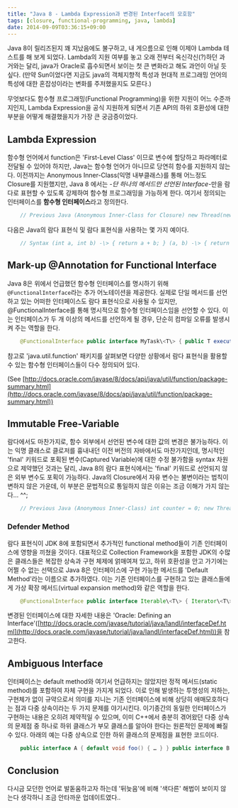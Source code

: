 ```yaml
---
title: "Java 8 - Lambda Expression과 변경된 Interface의 모호함"
tags: [closure, functional-programming, java, lambda]
date: 2014-09-09T03:36:15+09:00
---
```


Java 8이 릴리즈된지 꽤 지났음에도 불구하고, 내 게으름으로 인해 이제야 Lambda 테스트를 해 보게 되었다. Lambda의 지원 여부를 놓고 오래 전부터 옥신각신(?)하던 과거와는 달리, java가 Oracle로 흡수되면서 보이는 첫 큰 변화라고 해도 과언이 아닐 듯 싶다. (만약 Sun이었다면 지금도 java의 객체지향적 특성과 현대적 프로그래밍 언어의 특성에 대한 혼잡성이라는 변화를 주저했을지도 모른다.)

무엇보다도 함수형 프로그래밍(Functional Programming)을 위한 지원이 어느 수준까지인지, Lambda Expression을 공식 지원하게 되면서 기존 API의 하위 호환성에 대한 부분을 어떻게 해결했을지가 가장 큰 궁금증이었다.

## Lambda Expression
함수형 언어에서 function은 'First-Level Class' 이므로 변수에 할당하고 파라메터로 전달될 수 있어야 하지만, Java는 함수형 언어가 아니므로 당연히 함수를 지원하지 않는다. 이전까지는 Anonymous Inner-Class(익명 내부클래스)를 통해 어느정도 Closure를 지원했지만, Java 8 에서는 -_단 하나의 메서드만 선언된 Interface_-만을 람다로 표현할 수 있도록 강제하여 함수형 프로그래밍을 가능하게 한다. 여기서 정의되는 인터페이스를 **함수형 인터페이스**라고 정의한다.
```java
    // Previous Java (Anonymous Inner-Class for Closure) new Thread(new Runnable() { @Override public void run() { System.out.println("Ohh~~"); } }.start(); // Java 8 Lambda Expression new Thread(() -\> System.out.println("Ohh~~")).start();
```

다음은 Java의 람다 표현식 및 람다 표현식을 사용하는 몇 가지 예이다.
```java
    // Syntax (int a, int b) -\> { return a + b; } (a, b) -\> { return a + b; } // 파라메터 타입 추론(parameter type inference). () -\> System.out.println("Ohh~~"); (String s) -\> { System.out.println(s); } () -\> 42 () -\> { return 3.1415; }; // e.g. Runnable r = () -\> System.out.println("Ohh~~"); Consumer\<Integer\> c = (int x) -\> { System.out.println(x); }; BiConsumer\<Integer, String\> b = (Integer x, String y) -\> System.out.println(x + " : " + y); Predicate\<String\> p = (String s) -\> { s == null; };
```

## Mark-up @Annotation for Functional Interface
Java 8은 위에서 언급했던 함수형 인터페이스를 명시하기 위해 `@FunctionalInterface`라는 추가 어노테이션을 제공한다. 실제로 단일 메서드를 선언하고 있는 어떠한 인터페이스도 람다 표현식으로 사용될 수 있지만, @FunctionalInterface를 통해 명시적으로 함수형 인터페이스임을 선언할 수 있다. 이는 인터페이스가 두 개 이상의 메서드를 선언하게 될 경우, 단순히 컴파일 오류를 발생시켜 주는 역할을 한다.
```java
    @FunctionalInterface public interface MyTask\<T\> { public T execute(T targetTask); }
```

참고로 'java.util.function' 패키지를 살펴보면 다양한 상황에서 람다 표현식을 활용할 수 있는 함수형 인터페이스들이 다수 정의되어 있다.

(See [http://docs.oracle.com/javase/8/docs/api/java/util/function/package-summary.html](http://docs.oracle.com/javase/8/docs/api/java/util/function/package-summary.html))

## Immutable Free-Variable
람다에서도 마찬가지로, 함수 외부에서 선언된 변수에 대한 값의 변경은 불가능하다. 이는 익명 클래스로 클로저를 흉내내던 이전 버전의 자바에서도 마찬가지인데, 명시적인 'final' 키워드로 포획된 변수(Captured Variable)에 대한 수정 불가함을 syntax 차원으로 제약했던 것과는 달리, Java 8의 람다 표현식에서는 'final' 키워드로 선언되지 않은 외부 변수도 포획이 가능하다. Java의 Closure에서 자유 변수는 불변이라는 법칙이 변하지 않은 가운데, 이 부분은 문법적으로 통일하지 않은 이유는 조금 이해가 가지 않는다... ^^;
```java
    // Previous Java (Anonymous Inner-Class) int counter = 0; new Thread(new Runnable() { @Override public void run() { System.out.print(counter); } // Compile Error!! }; // Java 8 Lambda Expression int counter = 0; new Thread(() -\> System.out.print(counter)); // Good. new Thread(() -\> System.out.print(counter++)); // Compile Error!!
```

### Defender Method
람다 표현식이 JDK 8에 포함되면서 추가적인 functional method들이 기존 인터페이스에 영향을 끼쳤을 것이다. 대표적으로 Collection Framework을 포함한 JDK의 수많은 클래스들은 복잡한 상속과 구현 체제에 얽매여져 있고, 하위 호환성을 안고 가기에는 어쩔 수 없는 선택으로 Java 8은 인터페이스에 구현 가능한 메서드를 'Default Method'라는 이름으로 추가하였다. 이는 기존 인터페이스를 구현하고 있는 클래스들에게 가상 확장 메서드(virtual expansion method)와 같은 역할을 한다.
```java
    @FunctionalInterface public interface Iterable\<T\> { Iterator\<T\> iterator(); default void forEach(Consumer\<? super T\> action) { Objects.requireNonNull(action); for (T t : this) { action.accept(t); } } }
```

변경된 인터페이스에 대한 자세한 내용은 'Oracle: Defining an Interface'([http://docs.oracle.com/javase/tutorial/java/IandI/interfaceDef.html](http://docs.oracle.com/javase/tutorial/java/IandI/interfaceDef.html))을 참고한다.

## Ambiguous Interface
인터페이스는 default method와 여기서 언급하지는 않았지만 정적 메서드(static method)를 포함하여 자체 구현을 가지게 되었다. 이로 인해 발생하는 투명성의 저하는, 구현체가 없이 규약으로서 의미를 지니는 기존 인터페이스에 비해 상당히 애매모호하다는 점과 다중 상속이라는 두 가지 문제를 야기시킨다. 이기종간의 동일한 인터페이스가 구현하는 내용은 오히려 제약적일 수 있으며, 이미 C++에서 충분히 겪어왔던 다중 상속의 문제점 중 하나로 하위 클래스가 부모 클래스를 알아야 한다는 원론적인 문제에 빠질 수 있다. 아래의 예는 다중 상속으로 인한 하위 클래스의 문제점을 표현한 코드이다.
```java
    public interface A { default void foo() { … } } public interface B { default void foo() { … } } public class Z implements A, B { @Override public void foo() { A.super.foo(); // or B.super.foo(); } }
```

## Conclusion
다시금 모던한 언어로 발돋움하고자 하는데 '뒤늦음'에 비해 '색다른' 해법이 보이지 않는다 생각하니 조금 안타까운 업데이트였다..


